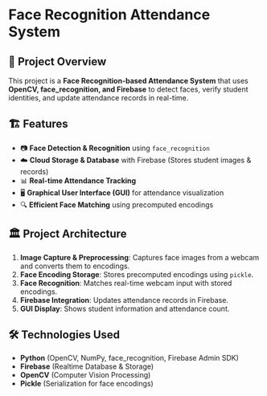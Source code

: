 # Face Recognition Attendance System

## 📌 Project Overview
This project is a **Face Recognition-based Attendance System** that uses **OpenCV, face_recognition, and Firebase** to detect faces, verify student identities, and update attendance records in real-time.

## 🏗️ Features
- 📷 **Face Detection & Recognition** using `face_recognition`
- ☁️ **Cloud Storage & Database** with Firebase (Stores student images & records)
- 📊 **Real-time Attendance Tracking** 
- 🖥️ **Graphical User Interface (GUI)** for attendance visualization
- 🔍 **Efficient Face Matching** using precomputed encodings

## 🏛️ Project Architecture
1. **Image Capture & Preprocessing**: Captures face images from a webcam and converts them to encodings.
2. **Face Encoding Storage**: Stores precomputed encodings using `pickle`.
3. **Face Recognition**: Matches real-time webcam input with stored encodings.
4. **Firebase Integration**: Updates attendance records in Firebase.
5. **GUI Display**: Shows student information and attendance count.

## 🛠️ Technologies Used
- **Python** (OpenCV, NumPy, face_recognition, Firebase Admin SDK)
- **Firebase** (Realtime Database & Storage)
- **OpenCV** (Computer Vision Processing)
- **Pickle** (Serialization for face encodings)

